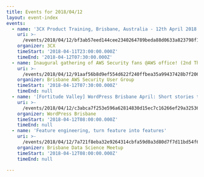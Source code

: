 ```yaml
---
title: Events for 2018/04/12
layout: event-index
events:
  - name: '3CX Product Training, Brisbane, Australia - 12th April 2018'
    uri: >-
      /events/2018/04/12/bf3ab57eed144cee2340264789beda88d0633a823798f1ab55e2f6aeb2fec9d0
    organizer: 3CX
    timeStart: '2018-04-11T23:00:00.000Z'
    timeEnd: '2018-04-12T07:30:00.000Z'
  - name: Inaugural gathering of AWS Security fans @AWS office! (2nd Thursday)
    uri: >-
      /events/2018/04/12/91aaf56b8d9ef554d622f240ffbea35a99437428b7f2060246b2e9a2ed6cef70
    organizer: Brisbane AWS Security User Group
    timeStart: '2018-04-12T07:30:00.000Z'
    timeEnd: null
  - name: '[Fortitude Valley] WordPress Brisbane April: Short stories told by you!'
    uri: >-
      /events/2018/04/12/c3abca7f253e596a62814830d15ec7c16266ef29a32536c63fa0fccd84d119ef
    organizer: WordPress Brisbane
    timeStart: '2018-04-12T08:00:00.000Z'
    timeEnd: null
  - name: 'Feature engineering, turn feature into features'
    uri: >-
      /events/2018/04/12/7a721f8eba32e9264314cbfa59d0a3d80d7f7d11bd54f681a51fa717b681c5ff
    organizer: Brisbane Data Science Meetup
    timeStart: '2018-04-12T08:00:00.000Z'
    timeEnd: null

---
```

